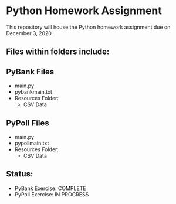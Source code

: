 # Python Homework Assignment

This repository will house the Python homework assignment due on December 3, 2020.

## Files within folders include:

## PyBank Files
* main.py
* pybankmain.txt
* Resources Folder:
  * CSV Data

## PyPoll Files
* main.py
* pypollmain.txt
* Resources Folder:
  * CSV Data

## Status:
* PyBank Exercise: COMPLETE
* PyPoll Exercise: IN PROGRESS
